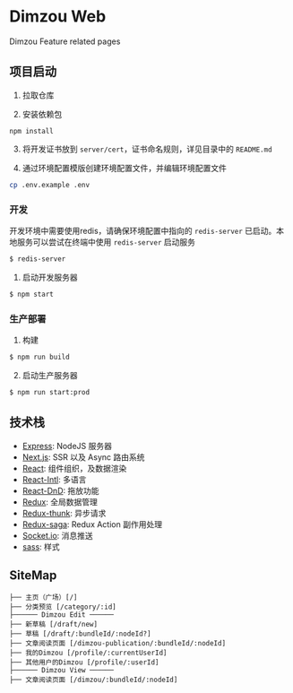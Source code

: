 # Dimzou Web

Dimzou Feature related pages

## 项目启动

1. 拉取仓库

2. 安装依赖包

  ```
  npm install
  ```

3. 将开发证书放到 `server/cert`，证书命名规则，详见目录中的 `README.md`

4. 通过环境配置模版创建环境配置文件，并编辑环境配置文件

  ```bash
  cp .env.example .env
  ```

### 开发

开发环境中需要使用redis，请确保环境配置中指向的 `redis-server` 已启动。本地服务可以尝试在终端中使用 `redis-server` 启动服务

```bash
$ redis-server
```

1. 启动开发服务器

  ```bash
  $ npm start
  ```

### 生产部署

1. 构建

  ```bash
  $ npm run build
  ```

2. 启动生产服务器

  ```bash
  $ npm run start:prod
  ```

## 技术栈

- [Express](https://expressjs.com/en/api.html): NodeJS 服务器
- [Next.js](https://nextjs.org/): SSR 以及 Async 路由系统
- [React](https://reactjs.org/): 组件组织，及数据渲染
- [React-Intl](https://formatjs.io/docs/react-intl/): 多语言
- [React-DnD](https://react-dnd.github.io/react-dnd/): 拖放功能
- [Redux](https://redux.js.org/): 全局数据管理
- [Redux-thunk](https://github.com/reduxjs/redux-thunk): 异步请求
- [Redux-saga](https://redux-saga.js.org/): Redux Action 副作用处理
- [Socket.io](https://socket.io/): 消息推送
- [sass](https://sass-lang.com/): 样式

## SiteMap

```
├── 主页（广场）[/]
├── 分类预览 [/category/:id]
├────── Dimzou Edit ──────
├── 新草稿 [/draft/new]
├── 草稿 [/draft/:bundleId/:nodeId?]
├── 文章阅读页面 [/dimzou-publication/:bundleId/:nodeId]
├── 我的Dimzou [/profile/:currentUserId]
├── 其他用户的Dimzou [/profile/:userId]
├────── Dimzou View ──────
├── 文章阅读页面 [/dimzou/:bundleId/:nodeId]
```